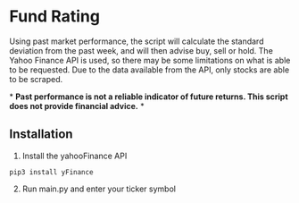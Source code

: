 # Fund Rating
Using past market performance, the script will calculate the standard deviation from the past week, and will then advise buy, sell or hold. The Yahoo Finance API is used, so there may be some limitations on what is able to be requested. Due to the data available from the API, only stocks are able to be scraped.

\* **Past performance is not a reliable indicator of future returns. This script does not provide financial advice.** \*

## Installation
1. Install the yahooFinance API 
``` 
pip3 install yFinance 
```
2. Run main.py and enter your ticker symbol
